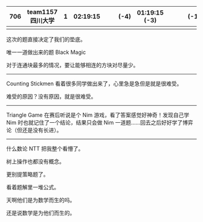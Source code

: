 | 706 | team1157 四川大学 | 1   | 02:19:15 |     |     | (-4) | 01:19:15 (-3) |     |     |     | (-1) |
| --- | ----------------- | --- | -------- | --- | --- | ---- | ------------- | --- | --- | --- | ---- |
|     |                   |     |          |     |     |      |               |     |     |     |      |

这次的题直接决定了我们的垫底。

唯一一道做出来的题 Black Magic

对于连通块最多的情况，要让能够相连的方块对尽量少。

---

Counting Stickmen 看着很多同学做出来了，心里急是急但是就是很难受。

难受的原因？没有原因，就是很难受。

---

Triangle Game 在赛后听说是个 Nim 游戏，看了答案感觉好神奇！发现自己学 Nim 时也就记住了一个结论，结果只会做 Nim 一道题……回去之后好好学了博弈论（但还是没有长进）。

---

什么数论 NTT 把我整个看懵了。

树上操作也都没有概念。

更别提策略题了。

看着题解里一堆公式。

天啊他们是为数学而生的吗。

还是说数学是为他们而生的。
